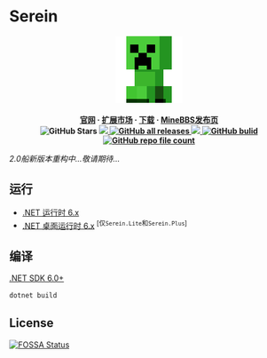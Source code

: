 # Serein

<p align="center" style="font-weight: bold;">
    <img src="src/Sources/logo.png" width="120" style="image-rendering: pixelated;">
    <br />
    <br />
    <a href="http://serein.cc">官网</a>
    ·
    <a href="http://serein.cc">扩展市场</a>
    ·
    <a href="https://github.com/Zaitonn/Serein/releases/latest">下载</a>
    ·
    <a href="https://www.minebbs.com/resources/serein.4169/">MineBBS发布页</a>
    <br />
    <img alt="GitHub Stars" src="https://img.shields.io/github/stars/Zaitonn/Serein?color=blue">
    <a href="https://github.com/Zaitonn/Serein/releases/latest">
        <img src="https://img.shields.io/github/v/release/Zaitonn/Serein?color=blue">
    </a>
    <a href="https://github.com/Zaitonn/Serein/releases">
        <img alt="GitHub all releases" src="https://img.shields.io/github/downloads/Zaitonn/Serein/total?color=blue">
    </a>
    <a href="https://app.fossa.com/projects/git%2Bgithub.com%2FSereinDev%2FSerein?ref=badge_shield" alt="FOSSA Status">
        <img src="https://app.fossa.com/api/projects/git%2Bgithub.com%2FSereinDev%2FSerein.svg?type=shield"/>
    </a>
    <a href="https://github.com/Zaitonn/Serein/actions/workflows/build.yml">
        <img alt="GitHub bulid"
            src="https://img.shields.io/github/actions/workflow/status/Zaitonn/Serein/Build.yml?branch=main&color=blue">
    </a>
    <a href="https://github.com/Zaitonn/Serein">
        <img alt="GitHub repo file count" src="https://img.shields.io/github/languages/code-size/Zaitonn/Serein">
    </a>
</p>

*2.0船新版本重构中...敬请期待...*

## 运行

- [.NET 运行时 6.x](https://dotnet.microsoft.com/zh-cn/download/dotnet/6.0)
- [.NET 桌面运行时 6.x](https://dotnet.microsoft.com/zh-cn/download/dotnet/6.0) <sup>[仅`Serein.Lite`和`Serein.Plus`]</sup>

## 编译

[.NET SDK 6.0+](https://dotnet.microsoft.com/zh-cn/download/dotnet)

```sh
dotnet build
```


## License
[![FOSSA Status](https://app.fossa.com/api/projects/git%2Bgithub.com%2FSereinDev%2FSerein.svg?type=large)](https://app.fossa.com/projects/git%2Bgithub.com%2FSereinDev%2FSerein?ref=badge_large)